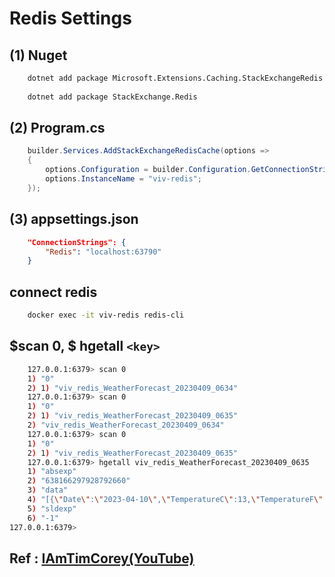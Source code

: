 # Redis Settings

## (1) Nuget

```bash
    dotnet add package Microsoft.Extensions.Caching.StackExchangeRedis
    
    dotnet add package StackExchange.Redis
```

## (2) Program.cs

```csharp
    builder.Services.AddStackExchangeRedisCache(options =>
    {
        options.Configuration = builder.Configuration.GetConnectionString("Redis");
        options.InstanceName = "viv-redis";
    });
```

## (3) appsettings.json

```json
    "ConnectionStrings": {
        "Redis": "localhost:63790"
    }
```

## connect redis

```bash
    docker exec -it viv-redis redis-cli
```

## $scan 0, $ hgetall `<key>`

```bash
    127.0.0.1:6379> scan 0
    1) "0"
    2) 1) "viv_redis_WeatherForecast_20230409_0634"
    127.0.0.1:6379> scan 0
    1) "0"
    2) 1) "viv_redis_WeatherForecast_20230409_0635"
    2) "viv_redis_WeatherForecast_20230409_0634"
    127.0.0.1:6379> scan 0
    1) "0"
    2) 1) "viv_redis_WeatherForecast_20230409_0635"
    127.0.0.1:6379> hgetall viv_redis_WeatherForecast_20230409_0635
    1) "absexp"
    2) "638166297928792660"
    3) "data"
    4) "[{\"Date\":\"2023-04-10\",\"TemperatureC\":13,\"TemperatureF\":55,\"Summary\":\"Sweltering\"},{\"Date\":\"2023-04-11\",\"TemperatureC\":52,\"TemperatureF\":125,\"Summary\":\"Hot\"},{\"Date\":\"2023-04-12\",\"TemperatureC\":44,\"TemperatureF\":111,\"Summary\":\"Freezing\"},{\"Date\":\"2023-04-13\",\"TemperatureC\":-13,\"TemperatureF\":9,\"Summary\":\"Mild\"},{\"Date\":\"2023-04-14\",\"TemperatureC\":36,\"TemperatureF\":96,\"Summary\":\"Bracing\"}]"
    5) "sldexp"
    6) "-1"
127.0.0.1:6379>
```

## Ref : [IAmTimCorey(YouTube)](https://youtu.be/UrQWii_kfIE)
